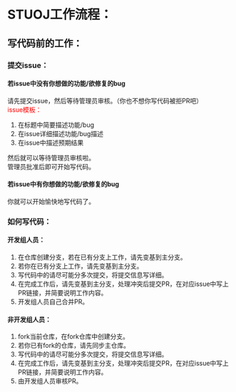 # STUOJ工作流程：
## 写代码前的工作：
### 提交issue：
#### 若issue中没有你想做的功能/欲修复的bug
请先提交issue，然后等待管理员审核。（你也不想你写代码被拒PR吧）  
<span style="color:red;">issue模板：</span>
1. 在标题中简要描述功能/bug
2. 在issue详细描述功能/bug描述
3. 在issue中描述预期结果  

然后就可以等待管理员审核啦。  
管理员批准后即可开始写代码。
#### 若issue中有你想做的功能/欲修复的bug
你就可以开始愉快地写代码了。

### 如何写代码：
#### 开发组人员：
1. 在仓库创建分支，若在已有分支上工作，请先变基到主分支。
2. 若你在已有分支上工作，请先变基到主分支。
3. 写代码中的请尽可能分多次提交，将提交信息写详细。
4. 在完成工作后，请先变基到主分支，处理冲突后提交PR，在对应issue中写上PR链接，并简要说明工作内容。
5. 开发组人员自己合并PR。
#### 非开发组人员：
1. fork当前仓库，在fork仓库中创建分支。
2. 若你已有fork的仓库，请先同步主仓库。
3. 写代码中的请尽可能分多次提交，将提交信息写详细。
4. 在完成工作后，请先变基到主分支，处理冲突后提交PR，在对应issue中写上PR链接，并简要说明工作内容。
5. 由开发组人员审核PR。
